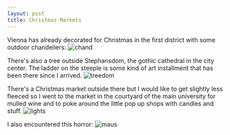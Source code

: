 ```yaml
---
layout: post
title: Christmas Markets
---
```


Vienna has already decorated for Christmas in the first district with some outdoor chandeliers:
![chand]({{site.baseurl}}/assets/images/xmasmarkt/chandom.jpg)

There's also a tree outside Stephansdom, the gothic cathedral in the city center. The ladder on the steeple is some kind of art installment that has been there since I arrived.
![treedom]({{site.baseurl}}/assets/images/xmasmarkt/treedom.jpg)

There's a Christmas market outside there but I would like to get slightly less fleeced so I went to the market in the courtyard of the main university for mulled wine and to poke around the little pop up shops with candles and stuff.
![lights]({{site.baseurl}}/assets/images/xmasmarkt/lights.jpg)

I also encountered this horror:
![maus]({{site.baseurl}}/assets/images/xmasmarkt/maus.jpg)
